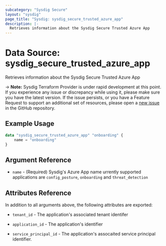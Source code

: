 ```yaml
---
subcategory: "Sysdig Secure"
layout: "sysdig"
page_title: "Sysdig: sysdig_secure_trusted_azure_app"
description: |-
  Retrieves information about the Sysdig Secure Trusted Azure App
---
```


# Data Source: sysdig_secure_trusted_azure_app

Retrieves information about the Sysdig Secure Trusted Azure App

-> **Note:** Sysdig Terraform Provider is under rapid development at this point. If you experience any issue or discrepancy while using it, please make sure you have the latest version. If the issue persists, or you have a Feature Request to support an additional set of resources, please open a [new issue](https://github.com/sysdiglabs/terraform-provider-sysdig/issues/new) in the GitHub repository.

## Example Usage

```terraform
data "sysdig_secure_trusted_azure_app" "onboarding" {
	name = "onboarding"
}
```

## Argument Reference

* `name` - (Required) Sysdig's Azure App name urrently supported applications are `config_posture`, `onboarding` and `threat_detection` 


## Attributes Reference

In addition to all arguments above, the following attributes are exported:

* `tenant_id` - The application's associated tenant identifer

* `application_id` - The application's identifier

* `service_principal_id` - The application's assocaited service principal identifier.


